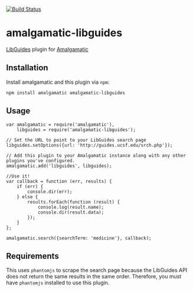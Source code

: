 [![Build Status](https://travis-ci.org/ucsf-ckm/amalgamatic-libguides.svg?branch=master)](https://travis-ci.org/ucsf-ckm/amalgamatic-libguides)

amalgamatic-libguides
=====================

[LibGuides](http://www.springshare.com/libguides/) plugin for [Amalgamatic](https://github.com/ucsf-ckm/amalgamatic)

## Installation

Install amalgamatic and this plugin via `npm`:

`npm install amalgamatic amalgamatic-libguides`

## Usage

````
var amalgamatic = require('amalgamatic'),
    libguides = require('amalgamatic-libguides');

// Set the URL to point to your LibGuides search page
libguides.setOptions({url: 'http://guides.ucsf.edu/srch.php'});

// Add this plugin to your Amalgamatic instance along with any other plugins you've configured.
amalgamatic.add('libguides', libguides);

//Use it!
var callback = function (err, results) {
    if (err) {
        console.dir(err);
    } else {
        results.forEach(function (result) {
            console.log(result.name);
            console.dir(result.data);
        });
    }
};

amalgamatic.search({searchTerm: 'medicine'}, callback);
````

## Requirements

This uses `phantomjs` to scrape the search page because the LibGuides API does not return the same results in the same order. Therefore, you must have `phantomjs` installed to use this plugin.
